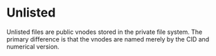 # Unlisted

Unlisted files are public vnodes stored in the private file system. The primary difference is that the vnodes are named merely by the CID and numerical version.

